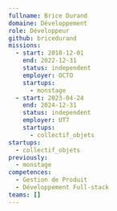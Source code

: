 ```yaml
---
fullname: Brice Durand
domaine: Développement
role: Développeur
github: bricedurand
missions:
  - start: 2018-12-01
    end: 2022-12-31
    status: independent
    employer: OCTO
    startups:
      - monstage
  - start: 2023-04-24
    end: 2024-12-31
    status: independent
    employer: UT7
    startups:
      - collectif_objets
startups:
  - collectif_objets
previously:
  - monstage
competences:
  - Gestion de Produit
  - Développement Full-stack
teams: []
---
```

